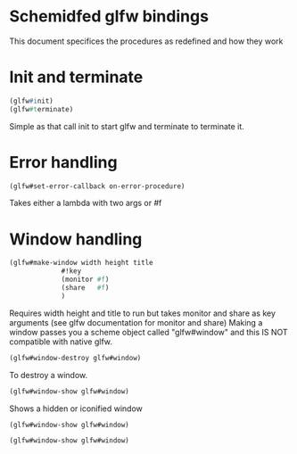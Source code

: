 Schemidfed glfw bindings
================================

This document specifices the procedures as redefined and how they work

# Init and terminate
```scheme
(glfw#init)
(glfw#terminate)
```
Simple as that call init to start glfw and terminate to terminate it.


# Error handling
```scheme
(glfw#set-error-callback on-error-procedure)
```
Takes either a lambda with two args or #f

# Window handling
```scheme
(glfw#make-window width height title
             #!key
             (monitor #f)
             (share   #f)
             )
```
Requires width height and title to run but takes monitor and share as key arguments
(see glfw documentation for monitor and share)
Making a window passes you a scheme object called "glfw#window" and this IS NOT compatible with native glfw.

```scheme
(glfw#window-destroy glfw#window)
```
To destroy a window.

```scheme
(glfw#window-show glfw#window)
```
Shows a hidden or iconified window

```scheme
(glfw#window-show glfw#window)
```
```scheme
(glfw#window-show glfw#window)
```
